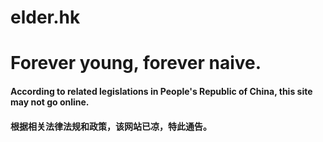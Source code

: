 # elder.hk
# Forever young, forever naive.
#### According to related legislations in People's Republic of China, this site may not go online.
#### 根据相关法律法规和政策，该网站已凉，特此通告。

